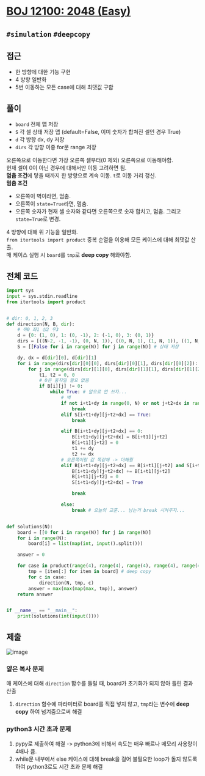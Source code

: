 # [BOJ 12100: 2048 (Easy)](https://www.ac함micpc.net/problem/12100)

`#simulation` `#deepcopy`
---

## 접근

- 한 방향에 대한 기능 구현
- 4 방향 일반화
- 5번 이동하는 모든 case에 대해 최댓값 구함

## 풀이

- `board` 전체 맵 저장
- `S` 각 셀 상태 저장 맵 (default=False, 이미 숫자가 합쳐진 셀인 경우 True)
- `d` 각 방향 dx, dy 저장
- `dirs` 각 방향 이중 for문 range 저장

오른쪽으로 이동한다면 가장 오른쪽 셀부터(0 제외) 오른쪽으로 이동해야함.  
현재 셀이 0이 아닌 경우에 대해서만 이동 고려하면 됨.  
**멈춤 조건**에 닿을 때까지 한 방향으로 계속 이동. `t`로 이동 거리 갱신.      
**멈춤 조건**
- 오른쪽이 벽이라면, 멈춤.  
- 오른쪽이 `state=True`라면, 멈춤.  
- 오른쪽 숫자가 현재 셀 숫자와 같다면 오른쪽으로 숫자 합치고, 멈춤. 그리고 `state=True`로 변경.

4 방향에 대해 위 기능을 일반화.  
`from itertools import product` 중복 순열을 이용해 모든 케이스에 대해 최댓값 산출.  
매 케이스 실행 시 `board`를 `tmp`로 **deep copy** 해와야함.


## 전체 코드
```python
import sys
input = sys.stdin.readline
from itertools import product


# dir: 0, 1, 2, 3
def direction(N, B, dir):
    # 하0 좌1 상2 우3
    d = {0: (1, 0), 1: (0, -1), 2: (-1, 0), 3: (0, 1)}
    dirs = [((N-2, -1, -1), (0, N, 1)), ((0, N, 1), (1, N, 1)), ((1, N, 1), (0, N, 1)), ((0, N, 1), (N-2, -1, -1))]
    S = [[False for i in range(N)] for j in range(N)] # 상태 저장

    dy, dx = d[dir][0], d[dir][1]
    for i in range(dirs[dir][0][0], dirs[dir][0][1], dirs[dir][0][2]):
        for j in range(dirs[dir][1][0], dirs[dir][1][1], dirs[dir][1][2]):
            t1, t2 = 0, 0
            # 0은 움직일 필요 없음
            if B[i][j] != 0:
                while True: # 앞으로 안 쓰자...
                    # 벽
                    if not i+t1+dy in range(0, N) or not j+t2+dx in range(0, N):
                        break
                    elif S[i+t1+dy][j+t2+dx] == True:
                        break

                    elif B[i+t1+dy][j+t2+dx] == 0:
                        B[i+t1+dy][j+t2+dx] = B[i+t1][j+t2]
                        B[i+t1][j+t2] = 0
                        t1 += dy
                        t2 += dx
                    # 오른쪽이랑 값 똑같애 -> 더해줭
                    elif B[i+t1+dy][j+t2+dx] == B[i+t1][j+t2] and S[i+t1+dy][j+t2+dx] != True:
                        B[i+t1+dy][j+t2+dx] += B[i+t1][j+t2]
                        B[i+t1][j+t2] = 0
                        S[i+t1+dy][j+t2+dx] = True

                        break

                    else:
                        break # 오늘의 교훈... 남는거 break 시켜주자...


def solutions(N):
    board = [[0 for i in range(N)] for j in range(N)]
    for i in range(N):
        board[i] = list(map(int, input().split()))

    answer = 0

    for case in product(range(4), range(4), range(4), range(4), range(4)):
        tmp = [item[:] for item in board] # deep copy
        for c in case:
            direction(N, tmp, c)
        answer = max(max(map(max, tmp)), answer)
    return answer


if __name__ == "__main__":
    print(solutions(int(input())))

```

## 제출

![image](https://user-images.githubusercontent.com/66217855/214637728-1221e585-e38f-417d-8c4e-664221c8ae02.png)

### 얕은 복사 문제
매 케이스에 대해 `direction` 함수를 돌릴 때, board가 초기화가 되지 않아 틀린 결과 산출

1. `direction` 함수에 파라미터로 board를 직접 넣지 않고, `tmp`라는 변수에 **deep copy** 하여 넘겨줌으로써 해결

### python3 시간 초과 문제
1. pypy로 제출하여 해결 -> python3에 비해서 속도는 매우 빠르나 메모리 사용량이 4배나 큼.
2. while문 내부에서 else 케이스에 대해 break을 걸어 불필요한 loop가 돌지 않도록 하여 python3로도 시간 초과 문제 해결
